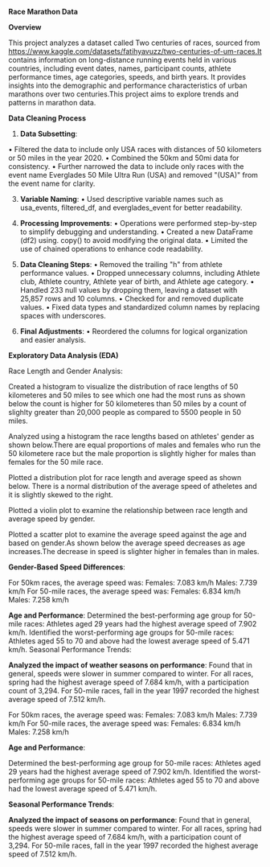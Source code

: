 **Race Marathon Data**

**Overview**

This project analyzes a dataset called Two centuries of races, sourced from https://www.kaggle.com/datasets/fatihyavuzz/two-centuries-of-um-races.It contains information on long-distance running events held in various countries, including event dates, names, participant counts, athlete performance times, age categories, speeds, and birth years. It provides insights into the demographic and performance characteristics of urban marathons over two centuries.This project aims to explore trends and patterns in marathon data.

**Data Cleaning Process**

1.	**Data Subsetting**:

•	Filtered the data to include only USA races with distances of 50 kilometers or 50 miles in the year 2020.
•	Combined the 50km and 50mi data for consistency.
•	Further narrowed the data to include only races with the event name Everglades 50 Mile Ultra Run (USA) and removed "(USA)" from the event name for clarity.

3.	**Variable Naming**:
•	Used descriptive variable names such as usa_events, filtered_df, and everglades_event for better readability.

4.	**Processing Improvements**:
•	Operations were performed step-by-step to simplify debugging and understanding.
•	Created a new DataFrame (df2) using. copy() to avoid modifying the original data.
•	Limited the use of chained operations to enhance code readability.

5.	**Data Cleaning Steps**:
•	Removed the trailing "h" from athlete performance values.
•	Dropped unnecessary columns, including Athlete club, Athlete country, Athlete year of birth, and Athlete age category.
•	Handled 233 null values by dropping them, leaving a dataset with 25,857 rows and 10 columns.
•	Checked for and removed duplicate values.
•	Fixed data types and standardized column names by replacing spaces with underscores.

6.	**Final Adjustments**:
•	Reordered the columns for logical organization and easier analysis.

**Exploratory Data Analysis (EDA)**

Race Length and Gender Analysis:

Created a histogram to visualize the distribution of race lengths of 50 kilometeres and 50 miles to see which one had the most runs as shown below the count is higher for 50 kilometeres than 50 miles by a count of slighlty greater than 20,000 people as compared to 5500 people in 50 miles.
 




Analyzed using a histogram the race lengths based on athletes' gender as shown below.There are equal proportions of males and females who run the 50 kilometere race but the male proportion is slightly higher for males than females for the 50 mile race.




Plotted a distribution plot for race length and average speed as shown below. There is a normal distribution of the average speed of atheletes and it is slightly skewed to the right.

Plotted a violin plot to examine the relationship between race length and average speed by gender.


Plotted a scatter plot to examine the average speed against the age and based on gender.As shown below the average speed decreases as age increases.The decrease in speed is slighter higher in females than in males.









**Gender-Based Speed Differences**:

For 50km races, the average speed was:
Females: 7.083 km/h
Males: 7.739 km/h
For 50-mile races, the average speed was:
Females: 6.834 km/h
Males: 7.258 km/h

**Age and Performance**:
Determined the best-performing age group for 50-mile races:
Athletes aged 29 years had the highest average speed of 7.902 km/h.
Identified the worst-performing age groups for 50-mile races:
Athletes aged 55 to 70 and above had the lowest average speed of 5.471 km/h.
Seasonal Performance Trends:

**Analyzed the impact of weather seasons on performance**:
Found that in general, speeds were slower in summer compared to winter.
For all races, spring had the highest average speed of 7.684 km/h, with a participation count of 3,294.
For 50-mile races, fall in the year 1997 recorded the highest average speed of 7.512 km/h.

For 50km races, the average speed was:
Females: 7.083 km/h
Males: 7.739 km/h
For 50-mile races, the average speed was:
Females: 6.834 km/h
Males: 7.258 km/h

**Age and Performance**:

Determined the best-performing age group for 50-mile races:
Athletes aged 29 years had the highest average speed of 7.902 km/h.
Identified the worst-performing age groups for 50-mile races:
Athletes aged 55 to 70 and above had the lowest average speed of 5.471 km/h.

**Seasonal Performance Trends**:

**Analyzed the impact of seasons on performance**:
Found that in general, speeds were slower in summer compared to winter.
For all races, spring had the highest average speed of 7.684 km/h, with a participation count of 3,294.
For 50-mile races, fall in the year 1997 recorded the highest average speed of 7.512 km/h.


